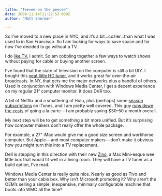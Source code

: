 ```yaml
---
title: "Teevee on the peecee"
date: 2009-11-14T11:22:53.000Z
author: "Matt Sherman"

---
```


So I’ve moved to a new place in NYC, and it’s a bit…cozier…than what I was used to in San Francisco. So I am looking for ways to save space and for now I’ve decided to go without a TV.

I do [like TV](http://stuffwhitepeoplelike.com/2008/01/26/28-not-having-a-tv/), I admit. So am cobbling together a few ways to watch shows without paying for cable or buying another screen.

I’ve found that the state of television on the computer is still a bit DIY. I bought this [neat little HD tuner](http://www.amazon.com/dp/B001DEYVXO?tag=clipperhouse-20&amp;camp=213381&amp;creative=390973&amp;linkCode=as4&amp;creativeASIN=B001DEYVXO&amp;adid=117A6FGPWNDHAX5WVWND&amp;), and it works great for over-the-air broadcasts. In NY, that gets me the major networks plus a handful of others. Used in conjunction with Windows Media Center, I get a decent experience on my regular 21” computer monitor. It does DVR too.

A bit of Netflix and a smattering of Hulu, plus (perhaps) some [season subscriptions](http://itunes.apple.com/WebObjects/MZStore.woa/wa/viewTVSeason?id=323236719&amp;s=143441) on iTunes, and I am pretty well covered. This guy [runs down the costs](http://adamlindsay.posterous.com/why-i-canceled-time-warner-cable) of going a la carte — I am probably saving $30–50 a month overall.

My next step will be to get something a bit more unified. But it’s surprising how computer makers don’t really offer the whole package.

For example, a 27” iMac would give me a good size screen and workhorse computer. But Apple — and most computer makers — don’t make it obvious how you might turn this into a TV replacement.

Dell is stepping in this direction with their new [Zino](http://on10.net/blogs/sarahintampa/Dells-Zino-Line-Candy-Colored-Mini-Computers/), a Mac Mini-esque wee little box that would fit well in a living room. They will have a TV tuner as a build option, I’ve read.

Windows Media Center is really quite nice. Nearly as good as Tivo and better than your cable box. Why isn’t Microsoft promoting it? Why aren’t the OEM’s selling a simple, inexpensive, minimally configurable machine that boots into WMC all the time?
